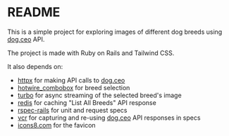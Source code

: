 # README

This is a simple project for exploring images of different dog breeds using [dog.ceo](https://dog.ceo/dog-api/) API.

The project is made with Ruby on Rails and Tailwind CSS.

It also depends on:

* [httpx](https://honeyryderchuck.gitlab.io/httpx/) for making API calls to [dog.ceo](https://dog.ceo/dog-api/)
* [hotwire_combobox](https://github.com/josefarias/hotwire_combobox) for breed selection
* [turbo](https://github.com/hotwired/turbo) for async streaming of the selected breed's image
* [redis](https://github.com/redis/redis-rb) for caching "List All Breeds" API response
* [rspec-rails](https://github.com/rspec/rspec-rails) for unit and request specs
* [vcr](https://github.com/vcr/vcr/) for capturing and re-using [dog.ceo](https://dog.ceo/dog-api/) API responses in specs
* [icons8.com](https://icons8.com/) for the favicon
